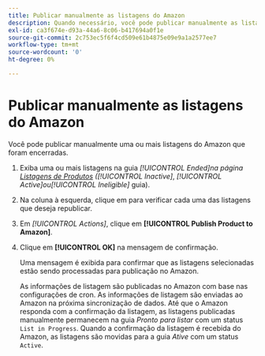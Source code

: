 ```yaml
---
title: Publicar manualmente as listagens do Amazon
description: Quando necessário, você pode publicar manualmente as listagens do Amazon encerradas no seu administrador do Commerce.
exl-id: ca3f674e-d93a-44a6-8c06-b417694a0f1e
source-git-commit: 2c753ec5f6f4cd509e61b4875e09e9a1a2577ee7
workflow-type: tm+mt
source-wordcount: '0'
ht-degree: 0%

---
```


# Publicar manualmente as listagens do Amazon

Você pode publicar manualmente uma ou mais listagens do Amazon que foram encerradas.

1. Exiba uma ou mais listagens na guia _[!UICONTROL Ended]_na página [Listagens de Produtos](./managing-product-listings.md) (_[!UICONTROL Inactive]_, _[!UICONTROL Active]_ou_[!UICONTROL Ineligible]_ guia).

1. Na coluna à esquerda, clique em para verificar cada uma das listagens que deseja republicar.

1. Em _[!UICONTROL Actions]_, clique em **[!UICONTROL Publish Product to Amazon]**.

1. Clique em **[!UICONTROL OK]** na mensagem de confirmação.

   Uma mensagem é exibida para confirmar que as listagens selecionadas estão sendo processadas para publicação no Amazon.

   As informações de listagem são publicadas no Amazon com base nas configurações de cron. As informações de listagem são enviadas ao Amazon na próxima sincronização de dados. Até que o Amazon responda com a confirmação da listagem, as listagens publicadas manualmente permanecem na guia _Pronto para listar_ com um status `List in Progress`. Quando a confirmação da listagem é recebida do Amazon, as listagens são movidas para a guia _Ative_ com um status `Active`.

